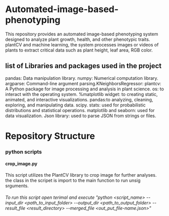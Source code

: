 # Automated-image-based-phenotyping
This repository provides an automated image-based phenotyping system designed to analyze plant growth, health, and other phenotypic traits. plantCV and machine learning, the system processes images or videos of plants to extract critical data such as plant height, leaf area, RGB color.


## list of Libraries and packages used in the project
pandas: Data manipulation library. numpy: Numerical computation library. argparse: Command-line argument parsing.KNeighborsRegressor: plantcv: A Python package for image processing and analysis in plant science. os: to interact with the operating system. %matplotlib widget: to creating static, animated, and interactive visualizations. pandas:to analyzing, cleaning, exploring, and manipulating data. scipy. stats: used for probabilistic distributions and statistical operations. matplotlib and seaborn: used for data visualization. Json library: used to parse JSON from strings or files.

# Repository Structure
### python scripts
#### crop_image.py
This script utilizes the PlantCV library to crop image for further analyses. the class in the scripet is import to the main function to run unsig srguments.

###### To run this script open terimal and execute "python <script_name> --input_dir <path_to_input_folder> --output_dir <path_to_output_folder> --result_file <result_directory> --merged_file  <out_put_file-name.json>"

